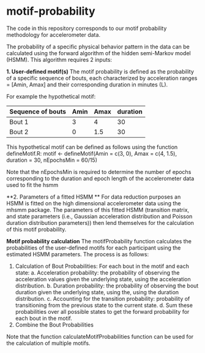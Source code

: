 # motif-probability
The code in this repository corresponds to our motif probability methodology for accelerometer data.

The probability of a specific physical behavior pattern in the data can be calculated using the forward algorithm of the hidden semi-Markov model (HSMM). This algorithm requires 2 inputs:

**1. User-defined motif(s)**
The motif probability is defined as the probability of a specific sequence of bouts, each characterized by acceleration ranges = [Amin, Amax] and their corresponding duration in minutes (L). 

For example the hypothetical motif:

| Sequence of bouts | Amin | Amax | duration |
|----------|----------|----------|----------|
| Bout 1    | 3   | 4  | 30   |
| Bout 2    | 0   | 1.5   | 30 |

This hypothetical motif can be defined as follows using the function defineMotif.R:
motif <- defineMotif(Amin = c(3, 0), Amax = c(4, 1.5), duration = 30, nEpochsMin = 60/15)

Note that the nEpochsMin is required to determine the number of epochs corresponding to the duration and epoch length of the accelerometer data used to fit the hsmm

**2. Parameters of a fitted HSMM **
For data reduction purposes an HSMM is fitted on the high dimensional accelerometer data using the mhsmm package.
The parameters of this fitted HSMM (transition matrix, and state parameters (i.e., Gaussian acceleration distribution and Poisson duration distribution parameters)) then lend themselves for the calculation of this motif probability.

**Motif probability calculation**
The motifProbability function calculates the probabilities of the user-defined motifs for each participant using the estimated HSMM parameters. The process is as follows:

1. Calculation of Bout Probabilities:
For each bout in the motif and each state: 
  a. Acceleration probability: the probability of observing the acceleration values given the underlying state, using the acceleration distribution. 
  b. Duration probability: the probability of observing the bout duration given the underlying state, using the, using the duration distribution. 
  c. Accounting for the transition probability: probability of transitioning from the previous state to the current state. 
  d. Sum these probabilities over all possible states to get the forward probability for each bout in the motif.
2. Combine the Bout Probabilities

Note that the function calculateMotifProbabilities function can be used for the calculation of multiple motifs.
